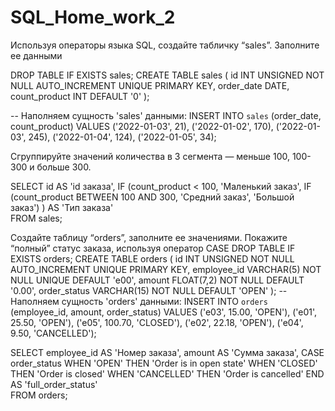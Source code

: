 # SQL_Home_work_2

Используя операторы языка SQL, создайте табличку “sales”. Заполните ее данными

 DROP TABLE IF EXISTS sales;
 CREATE TABLE sales (
	 id INT UNSIGNED NOT NULL AUTO_INCREMENT UNIQUE PRIMARY KEY,
	 order_date DATE,
	 count_product INT DEFAULT '0'
);

-- Наполняем сущность 'sales' данными:
 INSERT INTO `sales` (order_date, count_product)
 VALUES 
('2022-01-03', 21),
('2022-01-02', 170),
('2022-01-03', 245),
('2022-01-04', 124),
('2022-01-05', 34);


Сгруппируйте значений количества в 3 сегмента — меньше 100, 100-300 и больше 300.

SELECT 
	id AS 'id заказа',
	IF (count_product < 100, 'Маленький заказ', 
		IF (count_product BETWEEN 100 AND 300, 'Средний заказ', 'Большой заказ')
	) AS 'Тип заказа'	
FROM sales;


Создайте таблицу “orders”, заполните ее значениями. Покажите “полный” статус заказа, используя оператор CASE
DROP TABLE IF EXISTS orders;
CREATE TABLE orders (
	id INT UNSIGNED NOT NULL AUTO_INCREMENT UNIQUE PRIMARY KEY,
	employee_id VARCHAR(5) NOT NULL UNIQUE DEFAULT 'e00',
	amount FLOAT(7,2) NOT NULL DEFAULT '0.00',
    order_status VARCHAR(15) NOT NULL DEFAULT 'OPEN'
);
-- Наполняем сущность 'orders' данными:
INSERT INTO `orders` (employee_id, amount, order_status)
VALUES 
('e03', 15.00, 'OPEN'),
('e01', 25.50, 'OPEN'),
('e05', 100.70, 'CLOSED'),
('e02', 22.18, 'OPEN'),
('e04', 9.50, 'CANCELLED');



SELECT 
	employee_id AS 'Номер заказа',
	amount AS 'Сумма заказа',
    CASE order_status 
		WHEN 'OPEN' THEN 'Order is in open state'
		WHEN 'CLOSED' THEN 'Order is closed'
		WHEN 'CANCELLED' THEN 'Order is cancelled'
	END AS 'full_order_status'	
FROM orders;

